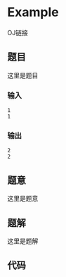 # Example

OJ链接

## 题目

这里是题目

### 输入

```
1
1
```

### 输出

```
2
2
```

## 题意

这里是题意

## 题解

这里是题解

## 代码

```cpp

```
